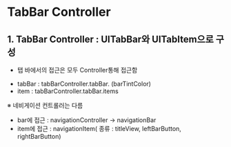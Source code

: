# TabBar Controller

## 1. TabBar Controller : UITabBar와 UITabItem으로 구성
* 탭 바에서의 접근은 모두 Controller통해 접근함
 - tabBar : tabBarController.tabBar. (barTintColor)
 - item : tabBarController.tabBar.items
 
 ※ 네비게이션 컨트롤러는 다름
  - bar에 접근 : navigationController -> navigationBar
  - item에 접근 : navigationItem( 종류 : titleView, leftBarButton, rightBarButton)
